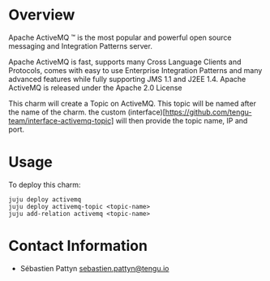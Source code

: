# Overview

Apache ActiveMQ ™ is the most popular and powerful open source messaging and Integration Patterns server.

Apache ActiveMQ is fast, supports many Cross Language Clients and Protocols, comes with easy to use Enterprise Integration Patterns and many advanced features while fully supporting JMS 1.1 and J2EE 1.4. Apache ActiveMQ is released under the Apache 2.0 License

This charm will create a Topic on ActiveMQ. This topic will be named after the name of the charm.
the custom (interface)[https://github.com/tengu-team/interface-activemq-topic] will then provide the topic name, IP and port.

# Usage

To deploy this charm:

    juju deploy activemq
    juju deploy activemq-topic <topic-name>
    juju add-relation activemq <topic-name>


# Contact Information

 - Sébastien Pattyn <sebastien.pattyn@tengu.io>

